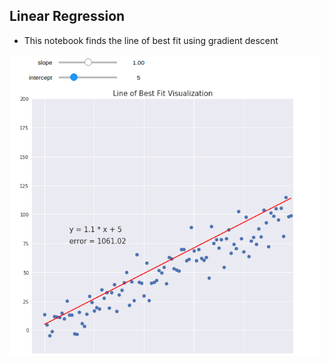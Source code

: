 ## Linear Regression

* This notebook finds the line of best fit using gradient descent

![example-widget](_images/linreg.gif)
